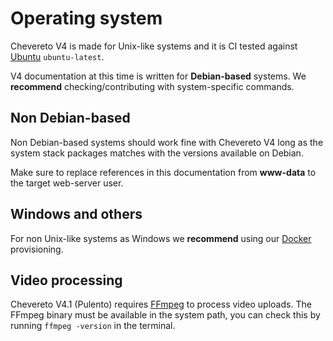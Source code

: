 # Operating system

Chevereto V4 is made for Unix-like systems and it is CI tested against [Ubuntu](https://ubuntu.com/) `ubuntu-latest`.

V4 documentation at this time is written for **Debian-based** systems. We **recommend** checking/contributing with system-specific commands.

## Non Debian-based

Non Debian-based systems should work fine with Chevereto V4 long as the system stack packages matches with the versions available on Debian.

Make sure to replace references in this documentation from **www-data** to the target web-server user.

## Windows and others

For non Unix-like systems as Windows we **recommend** using our [Docker](../../guides/docker/README.md) provisioning.

## Video processing

Chevereto V4.1 (Pulento) requires [FFmpeg](https://ffmpeg.org) to process video uploads. The FFmpeg binary must be available in the system path, you can check this by running `ffmpeg -version` in the terminal.
